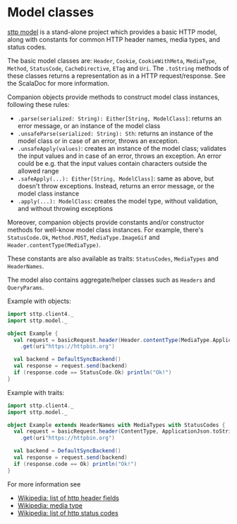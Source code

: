 # Model classes

[sttp model](https://github.com/softwaremill/sttp-model) is a stand-alone project which provides a basic HTTP model, along with constants for common HTTP header names, media types, and status codes.

The basic model classes are: `Header`, `Cookie`, `CookieWithMeta`, `MediaType`, `Method`, `StatusCode`, `CacheDirective`, `ETag` and `Uri`. The `.toString` methods of these classes returns a representation as in a HTTP request/response. See the ScalaDoc for more information.

Companion objects provide methods to construct model class instances, following these rules:

* `.parse(serialized: String): Either[String, ModelClass]`: returns an error message, or an instance of the model class
* `.unsafeParse(serialized: String): Sth`: returns an instance of the model class or in case of an error, throws an exception.
* `.unsafeApply(values)`: creates an instance of the model class; validates the input values and in case of an error, throws an exception. An error could be e.g. that the input values contain characters outside the allowed range
* `.safeApply(...): Either[String, ModelClass]`: same as above, but doesn't throw exceptions. Instead, returns an error message, or the model class instance
* `.apply(...): ModelClass`: creates the model type, without validation, and without throwing exceptions

Moreover, companion objects provide constants and/or constructor methods for well-know model class instances. For example, there's `StatusCode.Ok`, `Method.POST`, `MediaType.ImageGif` and `Header.contentType(MediaType)`.

These constants are also available as traits: `StatusCodes`, `MediaTypes` and `HeaderNames`.

The model also contains aggregate/helper classes such as `Headers` and `QueryParams`.

Example with objects:

```scala
import sttp.client4._
import sttp.model._

object Example {
  val request = basicRequest.header(Header.contentType(MediaType.ApplicationJson))
    .get(uri"https://httpbin.org")

  val backend = DefaultSyncBackend()
  val response = request.send(backend)
  if (response.code == StatusCode.Ok) println("Ok!")
}
```

Example with traits:

```scala
import sttp.client4._
import sttp.model._

object Example extends HeaderNames with MediaTypes with StatusCodes {
  val request = basicRequest.header(ContentType, ApplicationJson.toString)
    .get(uri"https://httpbin.org")

  val backend = DefaultSyncBackend()
  val response = request.send(backend)
  if (response.code == Ok) println("Ok!")
}
```

For more information see

* [Wikipedia: list of http header fields](https://en.wikipedia.org/wiki/List_of_HTTP_header_fields)
* [Wikipedia: media type](https://en.wikipedia.org/wiki/Media_type)
* [Wikipedia: list of http status codes](https://en.wikipedia.org/wiki/List_of_HTTP_status_codes)
